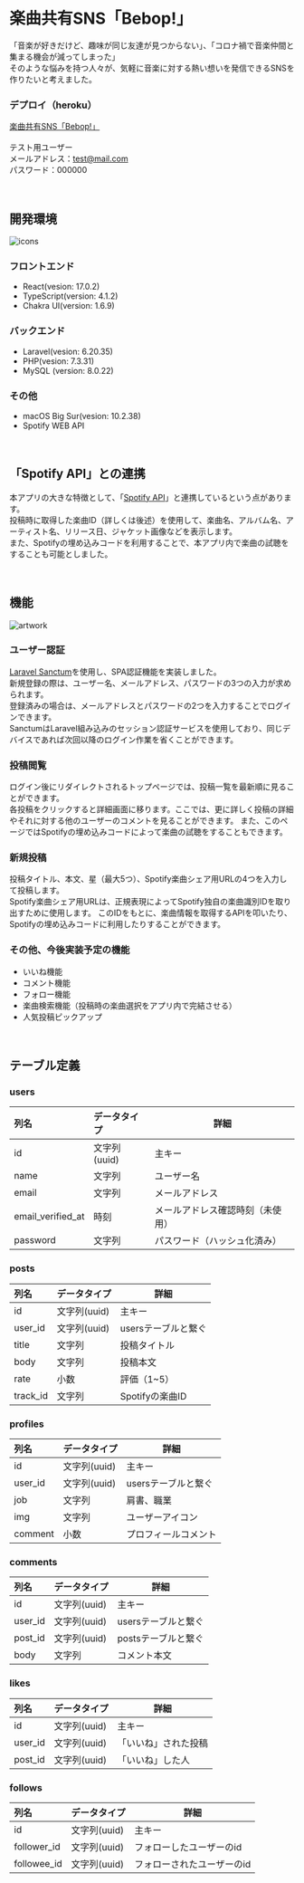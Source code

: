 # 楽曲共有SNS「Bebop!」
「音楽が好きだけど、趣味が同じ友達が見つからない」、「コロナ禍で音楽仲間と集まる機会が減ってしまった」</br>
そのような悩みを持つ人々が、気軽に音楽に対する熱い想いを発信できるSNSを作りたいと考えました。
### デプロイ（heroku）
[楽曲共有SNS「Bebop!」](https://be-bop.herokuapp.com/home)</br>
</br>
テスト用ユーザー</br>
メールアドレス：test@mail.com</br>
パスワード：000000

</br>

## 開発環境
![icons](https://user-images.githubusercontent.com/62182265/139539545-584a6835-96e4-49ac-95ac-da546810860c.png)
### フロントエンド
* React(vesion: 17.0.2)</br>
* TypeScript(version: 4.1.2)</br>
* Chakra UI(version: 1.6.9)
### バックエンド
* Laravel(vesion: 6.20.35)
* PHP(vesion: 7.3.31)
* MySQL (version: 8.0.22)
### その他
* macOS Big Sur(vesion: 10.2.38)
* Spotify WEB API


</br>

## 「Spotify API」との連携
本アプリの大きな特徴として、「[Spotify API](https://developer.spotify.com/documentation/web-api/)」と連携しているという点があります。</br>
投稿時に取得した楽曲ID（詳しくは後述）を使用して、楽曲名、アルバム名、アーティスト名、リリース日、ジャケット画像などを表示します。</br>
また、Spotifyの埋め込みコードを利用することで、本アプリ内で楽曲の試聴をすることも可能としました。

</br>

## 機能
![artwork](https://user-images.githubusercontent.com/62182265/139536964-64eb9b86-8fdf-4a99-9c37-96827f317ef4.png)

### ユーザー認証
[Laravel Sanctum](https://laravel.com/docs/8.x/sanctum)を使用し、SPA認証機能を実装しました。</br>
新規登録の際は、ユーザー名、メールアドレス、パスワードの3つの入力が求められます。</br>
登録済みの場合は、メールアドレスとパスワードの2つを入力することでログインできます。</br>
SanctumはLaravel組み込みのセッション認証サービスを使用しており、同じデバイスであれば次回以降のログイン作業を省くことができます。

### 投稿閲覧
ログイン後にリダイレクトされるトップページでは、投稿一覧を最新順に見ることができます。</br>
各投稿をクリックすると詳細画面に移ります。ここでは、更に詳しく投稿の詳細やそれに対する他のユーザーのコメントを見ることができます。
また、このページではSpotifyの埋め込みコードによって楽曲の試聴をすることもできます。

### 新規投稿
投稿タイトル、本文、星（最大5つ）、Spotify楽曲シェア用URLの4つを入力して投稿します。</br>
Spotify楽曲シェア用URLは、正規表現によってSpotify独自の楽曲識別IDを取り出すために使用します。
このIDをもとに、楽曲情報を取得するAPIを叩いたり、Spotifyの埋め込みコードに利用したりすることができます。

### その他、今後実装予定の機能
* いいね機能
* コメント機能
* フォロー機能
* 楽曲検索機能（投稿時の楽曲選択をアプリ内で完結させる）
* 人気投稿ピックアップ
 
</br>

## テーブル定義
### users
| 列名 | データタイプ | 詳細 |
| :--- | :--- | --- |
| id | 文字列(uuid) | 主キー |
| name | 文字列 | ユーザー名 |
| email | 文字列 | メールアドレス |
| email_verified_at | 時刻 | メールアドレス確認時刻（未使用） |
| password | 文字列 | パスワード（ハッシュ化済み） |

### posts
| 列名 | データタイプ | 詳細 |
| :--- | :--- | --- |
| id | 文字列(uuid) | 主キー |
| user_id | 文字列(uuid) | usersテーブルと繋ぐ |
| title | 文字列 | 投稿タイトル |
| body | 文字列 | 投稿本文 |
| rate | 小数 | 評価（1~5） |
| track_id | 文字列 | Spotifyの楽曲ID |

### profiles
| 列名 | データタイプ | 詳細 |
| :--- | :--- | --- |
| id | 文字列(uuid) | 主キー |
| user_id | 文字列(uuid) | usersテーブルと繋ぐ |
| job | 文字列 | 肩書、職業 |
| img | 文字列 | ユーザーアイコン |
| comment | 小数 | プロフィールコメント |

### comments
| 列名 | データタイプ | 詳細 |
| :--- | :--- | --- |
| id | 文字列(uuid) | 主キー |
| user_id | 文字列(uuid) | usersテーブルと繋ぐ |
| post_id | 文字列(uuid) | postsテーブルと繋ぐ |
| body | 文字列 | コメント本文 |


### likes
| 列名 | データタイプ | 詳細 |
| :--- | :--- | --- |
| id | 文字列(uuid) | 主キー |
| user_id | 文字列(uuid) | 「いいね」された投稿 |
| post_id | 文字列(uuid) | 「いいね」した人 |

### follows
| 列名 | データタイプ | 詳細 |
| :--- | :--- | --- |
| id | 文字列(uuid) | 主キー |
| follower_id | 文字列(uuid) | フォローしたユーザーのid |
| followee_id | 文字列(uuid) | フォローされたユーザーのid |
